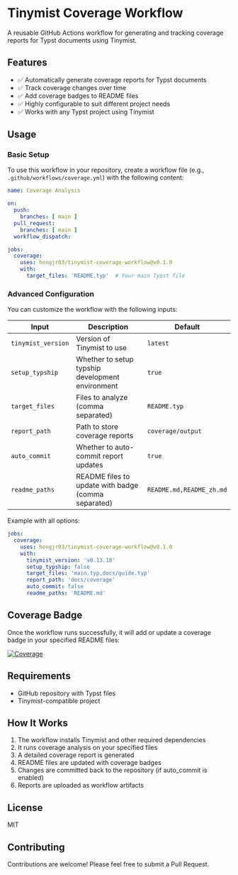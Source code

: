 # Tinymist Coverage Workflow

A reusable GitHub Actions workflow for generating and tracking coverage reports for Typst documents using Tinymist.

## Features

- ✅ Automatically generate coverage reports for Typst documents
- ✅ Track coverage changes over time
- ✅ Add coverage badges to README files
- ✅ Highly configurable to suit different project needs
- ✅ Works with any Typst project using Tinymist

## Usage

### Basic Setup

To use this workflow in your repository, create a workflow file (e.g., `.github/workflows/coverage.yml`) with the following content:

```yaml
name: Coverage Analysis

on:
  push:
    branches: [ main ]
  pull_request:
    branches: [ main ]
  workflow_dispatch:

jobs:
  coverage:
    uses: hongjr03/tinymist-coverage-workflow@v0.1.0
    with:
      target_files: 'README.typ'  # Your main Typst file
```

### Advanced Configuration

You can customize the workflow with the following inputs:

| Input | Description | Default |
|-------|-------------|---------|
| `tinymist_version` | Version of Tinymist to use | `latest` |
| `setup_typship` | Whether to setup typship development environment | `true` |
| `target_files` | Files to analyze (comma separated) | `README.typ` |
| `report_path` | Path to store coverage reports | `coverage/output` |
| `auto_commit` | Whether to auto-commit report updates | `true` |
| `readme_paths` | README files to update with badge (comma separated) | `README.md,README_zh.md` |

Example with all options:

```yaml
jobs:
  coverage:
    uses: hongjr03/tinymist-coverage-workflow@v0.1.0
    with:
      tinymist_version: 'v0.13.10'
      setup_typship: false
      target_files: 'main.typ,docs/guide.typ'
      report_path: 'docs/coverage'
      auto_commit: false
      readme_paths: 'README.md'
```

## Coverage Badge

Once the workflow runs successfully, it will add or update a coverage badge in your specified README files:

[![Coverage](https://img.shields.io/badge/coverage-85.5%25-green)](coverage/output/coverage_report.md)

## Requirements

- GitHub repository with Typst files
- Tinymist-compatible project

## How It Works

1. The workflow installs Tinymist and other required dependencies
2. It runs coverage analysis on your specified files
3. A detailed coverage report is generated
4. README files are updated with coverage badges
5. Changes are committed back to the repository (if auto_commit is enabled)
6. Reports are uploaded as workflow artifacts

## License

MIT

## Contributing

Contributions are welcome! Please feel free to submit a Pull Request.

